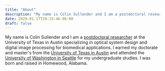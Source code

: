 ```yaml
---
title: "About"
description: "My name is Colin Sullender and I am a postdoctoral researcher at the University of Texas in Austin."
date: 2020-01-17T20:33:46-06:00
draft: false
---
```


My name is Colin Sullender and I am a [postdoctoral researcher](https://foil.bme.utexas.edu/) at the University of Texas in Austin specializing in optical system design and digital image processing for biomedical applications. I earned my doctorate and master's from the [University of Texas in Austin](https://www.utexas.edu/) and attended the [University of Washington in Seattle](http://www.washington.edu/) for my undergraduate studies. I was born and raised in Homewood, Alabama.